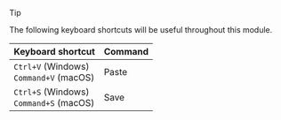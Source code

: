 > [!TIP]
> The following keyboard shortcuts will be useful throughout this module.
>
> | Keyboard shortcut                         | Command |
> |-------------------------------------------|---------|
> | `Ctrl+V` (Windows)<br>`Command+V` (macOS) | Paste   |
> | `Ctrl+S` (Windows)<br>`Command+S` (macOS) | Save    |
